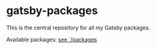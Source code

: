 # gatsby-packages

This is the central repository for all my Gatsby packages.

Available packages: [see `/packages](/packages)
